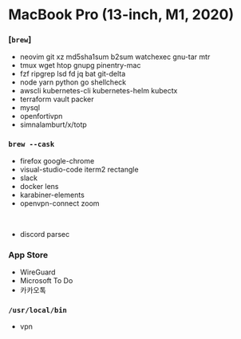 MacBook Pro (13-inch, M1, 2020)
========

### [`brew`]
- neovim git xz md5sha1sum b2sum watchexec gnu-tar mtr
- tmux wget htop gnupg pinentry-mac
- fzf ripgrep lsd fd jq bat git-delta
- node yarn python go shellcheck
- awscli kubernetes-cli kubernetes-helm kubectx
- terraform vault packer
- mysql
- openfortivpn
- simnalamburt/x/totp

### `brew --cask`
- firefox google-chrome
- visual-studio-code iterm2 rectangle
- slack
- docker lens
- karabiner-elements
- openvpn-connect zoom

&nbsp;

- discord parsec

### App Store
- WireGuard
- Microsoft To Do
- 카카오톡

### `/usr/local/bin`
- vpn
